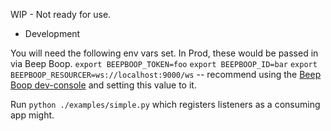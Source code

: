 WIP - Not ready for use.

* Development

You will need the following env vars set. In Prod, these would be passed in via Beep Boop.
`export BEEPBOOP_TOKEN=foo`
`export BEEPBOOP_ID=bar`
`export BEEPBOOP_RESOURCER=ws://localhost:9000/ws` -- recommend using the [Beep Boop dev-console](https://github.com/BeepBoopHQ/dev-console) and setting this value to it.

Run `python ./examples/simple.py` which registers listeners as a consuming app might.
